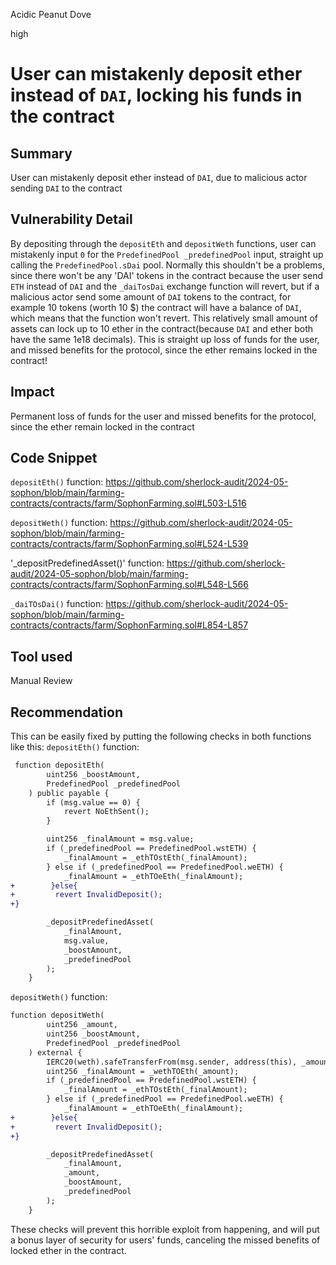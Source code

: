 Acidic Peanut Dove

high

# User can mistakenly deposit ether instead of `DAI`, locking his funds in the contract

## Summary
User can mistakenly deposit ether instead of `DAI`, due to malicious actor sending `DAI` to the contract
## Vulnerability Detail
By depositing through the `depositEth` and `depositWeth` functions, user can mistakenly input `0` for the `PredefinedPool _predefinedPool` input, straight up calling the `PredefinedPool.sDai` pool. Normally this shouldn't be a problems, since there won't be any 'DAI' tokens in the contract because the user send `ETH` instead of `DAI` and the `_daiTosDai` exchange function will revert, but if a malicious actor send some amount of `DAI` tokens to the contract, for example 10 tokens (worth 10 $) the contract will have a balance of `DAI`, which means that the function won't revert. This relatively small amount of assets can lock up to 10 ether in the contract(because `DAI` and ether both have the same 1e18 decimals). This is straight up loss of funds for the user, and missed benefits for the protocol, since the ether remains locked in the contract!
## Impact
Permanent loss of funds for the user and missed benefits for the protocol, since the ether remain locked in the contract

## Code Snippet
`depositEth()` function:
https://github.com/sherlock-audit/2024-05-sophon/blob/main/farming-contracts/contracts/farm/SophonFarming.sol#L503-L516

`depositWeth()` function:
https://github.com/sherlock-audit/2024-05-sophon/blob/main/farming-contracts/contracts/farm/SophonFarming.sol#L524-L539

'_depositPredefinedAsset()' function:
https://github.com/sherlock-audit/2024-05-sophon/blob/main/farming-contracts/contracts/farm/SophonFarming.sol#L548-L566

`_daiTOsDai()` function:
https://github.com/sherlock-audit/2024-05-sophon/blob/main/farming-contracts/contracts/farm/SophonFarming.sol#L854-L857
## Tool used

Manual Review

## Recommendation
This can be easily fixed by putting the following checks in both functions like this:
`depositEth()` function:
```diff
 function depositEth(
        uint256 _boostAmount,
        PredefinedPool _predefinedPool
    ) public payable {
        if (msg.value == 0) {
            revert NoEthSent();
        }

        uint256 _finalAmount = msg.value;
        if (_predefinedPool == PredefinedPool.wstETH) {
            _finalAmount = _ethTOstEth(_finalAmount);
        } else if (_predefinedPool == PredefinedPool.weETH) {
            _finalAmount = _ethTOeEth(_finalAmount);
+        }else{
+         revert InvalidDeposit();
+}

        _depositPredefinedAsset(
            _finalAmount,
            msg.value,
            _boostAmount,
            _predefinedPool
        );
    }
```

`depositWeth()` function:
```diff
function depositWeth(
        uint256 _amount,
        uint256 _boostAmount,
        PredefinedPool _predefinedPool
    ) external {
        IERC20(weth).safeTransferFrom(msg.sender, address(this), _amount);
        uint256 _finalAmount = _wethTOEth(_amount);
        if (_predefinedPool == PredefinedPool.wstETH) {
            _finalAmount = _ethTOstEth(_finalAmount);
        } else if (_predefinedPool == PredefinedPool.weETH) {
            _finalAmount = _ethTOeEth(_finalAmount);
+        }else{
+         revert InvalidDeposit();
+}

        _depositPredefinedAsset(
            _finalAmount,
            _amount,
            _boostAmount,
            _predefinedPool
        );
    }
```
These checks will prevent this horrible exploit from happening, and will put a bonus layer of security for users' funds, canceling the missed benefits of locked ether in the contract.